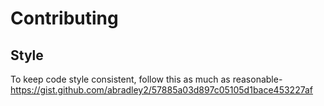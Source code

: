 # Contributing



## Style

To keep code style consistent, follow this as much as reasonable-  
https://gist.github.com/abradley2/57885a03d897c05105d1bace453227af